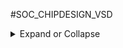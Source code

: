 #SOC_CHIPDESIGN_VSD
<details>
  <summary>
Expand or Collapse
  </summary>
  
## THEORY 

<details>
  <summary>
Expand or Collapse
  </summary>

### HOW TO TALK TO COMPUTERS

<details>
  <summary>
Expand or Collapse
  </summary>
Package
The package of a chip serves as a protective layer or enclosure around the actual manufactured chip, which is typically located at the center of the package. The connections between the package and the chip are established using the wire bonding method, a fundamental technique that utilizes thin wires to create electrical connections.








